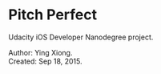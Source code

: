 Pitch Perfect
=============

Udacity iOS Developer Nanodegree project.


Author: Ying Xiong.  
Created: Sep 18, 2015.
